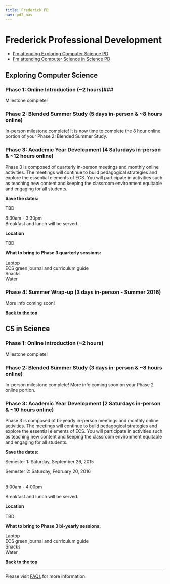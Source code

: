 ```yaml
---
title: Frederick PD
nav: pd2_nav
---
```

<a id="top"></a>

# Frederick Professional Development

- [I'm attending Exploring Computer Science PD](#ecs)
- [I'm attending Computer Science in Science PD](#science)


<a id="ecs"></a>

## Exploring Computer Science

### Phase 1: Online Introduction (~2 hours)###

Milestone complete!

### Phase 2: Blended Summer Study (5 days in-person & ~8 hours online) ###

In-person milestone complete! It is now time to complete the 8 hour online portion of your Phase 2: Blended Summer Study. 

### Phase 3: Academic Year Development (4 Saturdays in-person & ~12 hours online) ###

Phase 3 is composed of quarterly in-person meetings and monthly online activities. The meetings will continue to build pedagogical strategies and explore the essential elements of ECS. You will participate in activities such as teaching new content and keeping the classroom environment equitable and engaging for all students.


**Save the dates:**

TBD

8:30am - 3:30pm
<br/>
Breakfast and lunch will be served.

**Location**

TBD

**What to bring to Phase 3 quarterly sessions:**

Laptop
<br/>
ECS green journal and curriculum guide
<br/>
Snacks
<br/>
Water

### Phase 4: Summer Wrap-up (3 days in-person - Summer 2016) ###

More info coming soon!


[**Back to the top**](#top)


<a id="science"></a>

## CS in Science

### Phase 1: Online Introduction (~2 hours) ###

Milestone complete!

### Phase 2: Blended Summer Study (3 days in-person & ~8 hours online) ###

In-person milestone complete! More info coming soon on your Phase 2 online portion. 

### Phase 3: Academic Year Development (2 Saturdays in-person & ~10 hours online) ###

Phase 3 is composed of bi-yearly in-person meetings and monthly online activities. The meetings will continue to build pedagogical strategies and explore the essential elements of ECS. You will participate in activities such as teaching new content and keeping the classroom environment equitable and engaging for all students.


**Save the dates:**

Semester 1: Saturday, September 26, 2015 

Semester 2: Saturday, February 20, 2016 

<br/>
8:00am - 4:00pm


Breakfast and lunch will be served. 

**Location**

TBD

**What to bring to Phase 3 bi-yearly sessions:**

Laptop
<br/>
ECS green journal and curriculum guide
<br/>
Snacks
<br/>
Water


[**Back to the top**](#top)

----------
Please visit [FAQs](/educate/pd/15-16/faq) for more information.

<br />
<br />